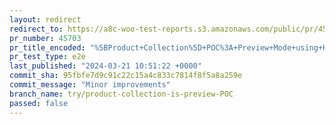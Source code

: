 ```yaml
---
layout: redirect
redirect_to: https://a8c-woo-test-reports.s3.amazonaws.com/public/pr/45703/e2e/index.html
pr_number: 45703
pr_title_encoded: "%5BProduct+Collection%5D+POC%3A+Preview+Mode+using+HOC"
pr_test_type: e2e
last_published: "2024-03-21 10:51:22 +0000"
commit_sha: 95fbfe7d9c91c22c15a4c833c7814f8f5a8a259e
commit_message: "Minor improvements"
branch_name: try/product-collection-is-preview-POC
passed: false
---
```

